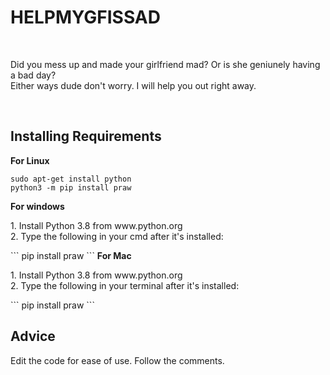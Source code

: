 <h1>HELPMYGFISSAD</h1>
<br>
<p>Did you mess up and made your girlfriend mad? Or is she geniunely having a bad day?<br>Either ways dude
don't worry. I will help you out right away.</p>
<br>
<h2>Installing Requirements</h2>
<b>For Linux</b>

```
sudo apt-get install python
python3 -m pip install praw
```

<b>For windows</b>
<p>1. Install Python 3.8 from www.python.org<br>2. Type the following in your cmd after it's installed:</p>
```
pip install praw
```
<b>For Mac</b>
<p>1. Install Python 3.8 from www.python.org<br>2. Type the following in your terminal after it's installed:</p>
```
pip install praw
```
<h2>Advice</h2>
<p>Edit the code for ease of use. Follow the comments.</p>

